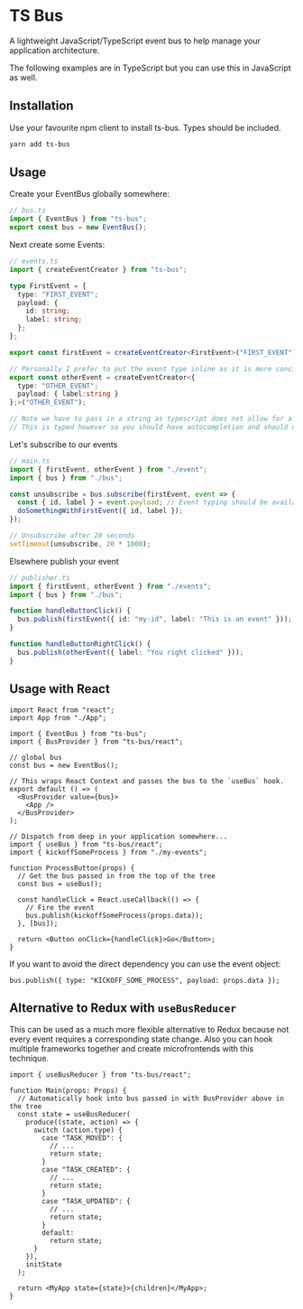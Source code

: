 # TS Bus

A lightweight JavaScript/TypeScript event bus to help manage your application architecture.

The following examples are in TypeScript but you can use this in JavaScript as well.

## Installation

Use your favourite npm client to install ts-bus. Types should be included.

```bash
yarn add ts-bus
```

## Usage

Create your EventBus globally somewhere:

```ts
// bus.ts
import { EventBus } from "ts-bus";
export const bus = new EventBus();
```

Next create some Events:

```ts
// events.ts
import { createEventCreator } from "ts-bus";

type FirstEvent = {
  type: "FIRST_EVENT";
  payload: {
    id: string;
    label: string;
  };
};

export const firstEvent = createEventCreator<FirstEvent>("FIRST_EVENT");

// Personally I prefer to put the event type inline as it is more concise:
export const otherEvent = createEventCreator<{
  type: "OTHER_EVENT";
  payload: { label:string }
};>("OTHER_EVENT");

// Note we have to pass in a string as typescript does not allow for a way to create a string from typeland
// This is typed however so you should have autocompletion and should not find yourself making errors
```

Let's subscribe to our events

```ts
// main.ts
import { firstEvent, otherEvent } from "./event";
import { bus } from "./bus";

const unsubscribe = bus.subscribe(firstEvent, event => {
  const { id, label } = event.payload; // Event typing should be available
  doSomethingWithFirstEvent({ id, label });
});

// Unsubscribe after 20 seconds
setTimeout(unsubscribe, 20 * 1000);
```

Elsewhere publish your event

```ts
// publisher.ts
import { firstEvent, otherEvent } from "./events";
import { bus } from "./bus";

function handleButtonClick() {
  bus.publish(firstEvent({ id: "my-id", label: "This is an event" }));
}

function handleButtonRightClick() {
  bus.publish(otherEvent({ label: "You right clicked" }));
}
```

## Usage with React

```tsx
import React from "react";
import App from "./App";

import { EventBus } from "ts-bus";
import { BusProvider } from "ts-bus/react";

// global bus
const bus = new EventBus();

// This wraps React Context and passes the bus to the `useBus` hook.
export default () => (
  <BusProvider value={bus}>
    <App />
  </BusProvider>
);
```

```tsx
// Dispatch from deep in your application somewhere...
import { useBus } from "ts-bus/react";
import { kickoffSomeProcess } from "./my-events";

function ProcessButton(props) {
  // Get the bus passed in from the top of the tree
  const bus = useBus();

  const handleClick = React.useCallback(() => {
    // Fire the event
    bus.publish(kickoffSomeProcess(props.data));
  }, [bus]);

  return <Button onClick={handleClick}>Go</Button>;
}
```

If you want to avoid the direct dependency you can use the event object:

```tsx
bus.publish({ type: "KICKOFF_SOME_PROCESS", payload: props.data });
```

## Alternative to Redux with `useBusReducer`

This can be used as a much more flexible alternative to Redux because not every event requires a corresponding state change. Also you can hook multiple frameworks together and create microfrontends with this technique.

```tsx
import { useBusReducer } from "ts-bus/react";

function Main(props: Props) {
  // Automatically hook into bus passed in with BusProvider above in the tree
  const state = useBusReducer(
    produce((state, action) => {
      switch (action.type) {
        case "TASK_MOVED": {
          // ...
          return state;
        }
        case "TASK_CREATED": {
          // ...
          return state;
        }
        case "TASK_UPDATED": {
          // ...
          return state;
        }
        default:
          return state;
      }
    }),
    initState
  );

  return <MyApp state={state}>{children}</MyApp>;
}
```
